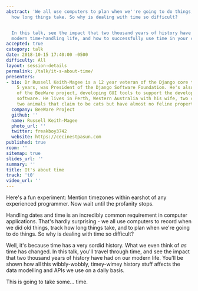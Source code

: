 ```yaml
---
abstract: 'We all use computers to plan when we''re going to do things, and track
  how long things take. So why is dealing with time so difficult?


  In this talk, see the impact that two thousand years of history have had on our
  modern time-handling life, and how to successfully use time in your code.'
accepted: true
category: talk
date: 2018-10-15 17:40:00 -0500
difficulty: All
layout: session-details
permalink: /talk/it-s-about-time/
presenters:
- bio: Dr Russell Keith-Magee is a 12 year veteran of the Django core team, and for
    5 years, was President of the Django Software Foundation. He's also the founder
    of the BeeWare project, developing GUI tools to support the development of Python
    software. He lives in Perth, Western Australia with his wife, two children, and
    two animals that claim to be cats but have almost no feline properties.
  company: BeeWare Project
  github: ''
  name: Russell Keith-Magee
  photo_url: ''
  twitter: freakboy3742
  website: https://cecinestpasun.com
published: true
room: ''
sitemap: true
slides_url: ''
summary: ''
title: It's about time
track: 't0'
video_url: ''
---
```


Here's a fun experiment: Mention timezones within earshot of any experienced programmer. Now wait until the profanity stops.

Handling dates and time is an incredibly common requirement in computer applications. That's hardly surprising - we all use computers to record when we did old things, track how long things take, and to plan when we're going to do things. So why is dealing with time so difficult?

Well, it's because time has a very sordid history. What we even think of *as* time has changed. In this talk, you'll travel through time, and see the impact that two thousand years of history have had on our modern life. You'll be shown how all this wibbly-wobbly, timey-wimey history stuff affects the data modelling and APIs we use on a daily basis.

This is going to take some... time.
